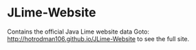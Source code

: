 # JLime-Website
Contains the official Java Lime website data
Goto: http://hotrodman106.github.io/JLime-Website to see the full site.
